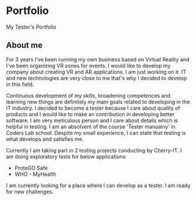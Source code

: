 # Portfolio
My Tester's Portfolio

## About me
For 3 years I've been running my own business based on Virtual Reality and I've been organizing VR zones for events. I would like to develop my company about creating VR and AR applications. I am just working on it. IT and new technologies are very close to me that's why I decided to develop in this field. 

Continuous development of my skills, broadening competences and learning new things are definitely my main goals related to developing in the IT industry. I decided to become a tester because I care about quality of products and I would like to make an contribution in developing better software. I am very meticulous person and I care about details which is helpful in testing. I am an absolvent of the course 'Tester manualny' in Coders Lab school. Despite my small experience, I can state that testing is what develops and satisfies me.

Currently I am taking part in 2 testing projects conducting by Cherry-IT. I am doing exploratory tests for below applications:
* ProteGO Safe
* WHO - MyHealth

I am currently looking for a place where I can develop as a tester. I am ready for new challenges.
